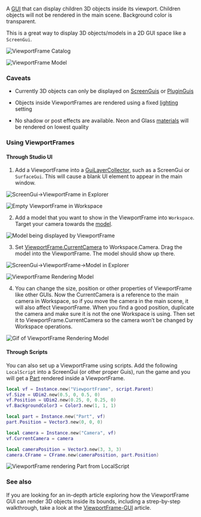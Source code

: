A [GUI](https://developer.roblox.com/api-reference/class/GuiObject) that can display children 3D objects inside its viewport. Children objects will not be rendered in the main scene. Background color is transparent.

This is a great way to display 3D objects/models in a 2D&nbsp;GUI space like a `ScreenGui`.

![ViewportFrame Catalog][1]

![ViewportFrame Model][2]

### Caveats

  - Currently 3D objects can only be displayed on [ScreenGuis](https://developer.roblox.com/api-reference/class/ScreenGui) or [PluginGuis](https://developer.roblox.com/api-reference/class/PluginGui)

  - Objects inside ViewportFrames are rendered using a fixed [lighting](https://developer.roblox.com/api-reference/class/Lighting) setting

  - No shadow or post effects are available. Neon and Glass [materials](https://developer.roblox.com/search#stq=Material) will be rendered on lowest quality

### Using ViewportFrames

#### Through Studio UI

 1. Add a ViewportFrame into a [GuiLayerCollector](https://developer.roblox.com/api-reference/class/LayerCollector), such as a ScreenGui or `SurfaceGui`. This will cause a blank UI element to appear in the main window.

![ScreenGui->ViewportFrame in Explorer][3]

![Empty ViewportFrame in Workspace][4]

 2. Add a model that you want to show in the ViewportFrame into `Workspace`. Target your camera towards the [model](https://developer.roblox.com/api-reference/class/Model).

![Model being displayed by ViewportFrame][5]

 3. Set [ViewportFrame.CurrentCamera](https://developer.roblox.com/api-reference/property/ViewportFrame/CurrentCamera) to Workspace.Camera. Drag the model into the ViewportFrame. The model should show up there.

![ScreenGui->ViewportFrame->Model in Explorer][6]

![ViewportFrame Rendering Model][7]

 4. You can change the size, position or other properties of ViewportFrame like other GUIs. Now the CurrentCamera is a reference to the main camera in Workspace, so if you move the camera in the main scene, it will also affect ViewportFrame. When you find a good position, duplicate the camera and make sure it is not the one Workspace is using. Then set it to ViewportFrame.CurrentCamera so the camera won’t be changed by Workspace operations.

![Gif of ViewportFrame Rendering Model][8]

#### Through Scripts

You can also set up a ViewportFrame using scripts. Add the following `LocalScript` into a ScreenGui (or other proper Guis), run the game and you will get a [Part](https://developer.roblox.com/api-reference/class/BasePart) rendered inside a ViewportFrame.

```lua
local vf = Instance.new("ViewportFrame", script.Parent)
vf.Size = UDim2.new(0.5, 0, 0.5, 0)
vf.Position = UDim2.new(0.25, 0, 0.25, 0)
vf.BackgroundColor3 = Color3.new(1, 1, 1)

local part = Instance.new("Part", vf)
part.Position = Vector3.new(0, 0, 0)

local camera = Instance.new("Camera", vf)
vf.CurrentCamera = camera

local cameraPosition = Vector3.new(3, 3, 3)
camera.CFrame = CFrame.new(cameraPosition, part.Position)
```

![ViewportFrame rendering Part from LocalScript][9]

### See also

If you are looking for an in-depth article exploring how the ViewportFrame GUI can render 3D objects inside its bounds, including a strep-by-step walkthrough, take a look at the [ViewportFrame-GUI](https://developer.roblox.com/search#stq=ViewportFrame%20GUI) article.

[1]: https://developer.roblox.com/assets/5c5e4f396d61b3c84129f2a9/ViewportFrame1.gif

[2]: https://developer.roblox.com/assets/5c5e4f481a6434cd416210fd/ViewportFrame2.gif

[3]: https://developer.roblox.com/assets/5c5e4fa022bf52f7439e2708/ViewportFrameThroughStudioUI1.png

[4]: https://developer.roblox.com/assets/5c5e4fa800babade43223631/ViewportFrameThroughStudioUI2.png

[5]: https://developer.roblox.com/assets/5c5e4fb70ab91ed943f43e17/ViewportFrameThroughStudioUI3.png

[6]: https://developer.roblox.com/assets/5c5e4fd5ab181759419c65d6/ViewportFrameThroughStudioUI4.png

[7]: https://developer.roblox.com/assets/5c5e5a5922bf52f7439e271e/ViewportFrameThroughStudioUI5.png

[8]: https://developer.roblox.com/assets/5c5e4ff73f992ead41225138/ViewportFrameThroughStudioUI6.gif

[9]: https://developer.roblox.com/assets/5c5e4f84c7b669b24175ebf0/ViewportFrameThroughScripts1.png